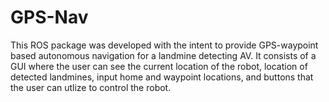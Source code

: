 # GPS-Nav
This ROS package was developed with the intent to provide GPS-waypoint based autonomous navigation for a landmine detecting AV. It consists of a GUI where the user can see the current location of the robot, location of detected landmines, input home and waypoint locations, and buttons that the user can utlize to control the robot.
